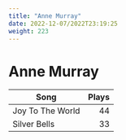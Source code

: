 ```yaml
---
title: "Anne Murray"
date: 2022-12-07/2022T23:19:25
weight: 223
---
```


# Anne Murray

 Song | Plays 
----- | -----:
Joy To The World | 44
Silver Bells | 33
